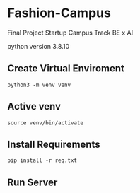 # Fashion-Campus
Final Project Startup Campus Track BE x AI

python version 3.8.10

## Create Virtual Enviroment
```
python3 -m venv venv
```

## Active venv
```
source venv/bin/activate
```

## Install Requirements
```
pip install -r req.txt
```

## Run Server
```
```